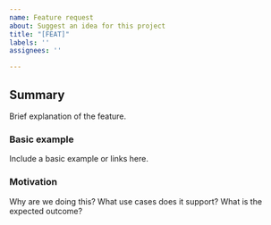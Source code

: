 ```yaml
---
name: Feature request
about: Suggest an idea for this project
title: "[FEAT]"
labels: ''
assignees: ''

---
```


## Summary
Brief explanation of the feature.

### Basic example
Include a basic example or links here.

### Motivation
Why are we doing this? What use cases does it support? What is the expected outcome?
